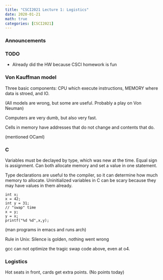 ```yaml
---
title: "CSCI2021 Lecture 1: Logistics"
date: 2020-01-21
math: true 
categories: [CSCI2021]
---
```


### Announcements

### TODO

- Already did the HW because CSCI homework is fun

### Von Kauffman model

Three basic components: CPU which execute instructions, MEMORY where data is stroed, and IO.

(All models are wrong, but some are useful. Probably a play on Von Neuman)

Computers are very dumb, but also very fast.

Cells in memory have addresses that do not change and contents that do.

(mentioned OCaml)

### C 

Variables must be declayed by type, which was new at the time. Equal sign is assignment. Can both allocate memory and set a value in one statement.

Type declarations are useful to the compiler, so it can determine how much memory to allocate. Uninitialized variables in C can be scary because they may have values in them already.

```
int x;
x = 42;
int y = 31;
// "swap" time
x = y;
y = x;
printf("%d %d",x,y);
```

(man programs in emacs and runs arch)

Rule in Unix: Silence is golden, nothing went wrong

gcc can not optimize the tragic swap code above, even at o4.

### Logistics

Hot seats in front, cards get extra points. (No points today)